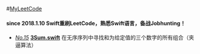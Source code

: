 #[MyLeetCode](https://leetcode.com/problemset/all/)
####   since 2018.1.10  Swift重刷LeetCode，熟悉Swift语言，备战Jobhunting！

- [*No.15*](https://leetcode.com/problems/3sum/description/ "problem")    [**3Sum.swift**](https://github.com/1990yanjing/MySwiftLeetCode/blob/master/MySwiftLeetCode/LeetCodeTrainning/3Sum.swift "code") 在无序序列中寻找和为给定值的三个数字的所有组合（夹逼算法）

